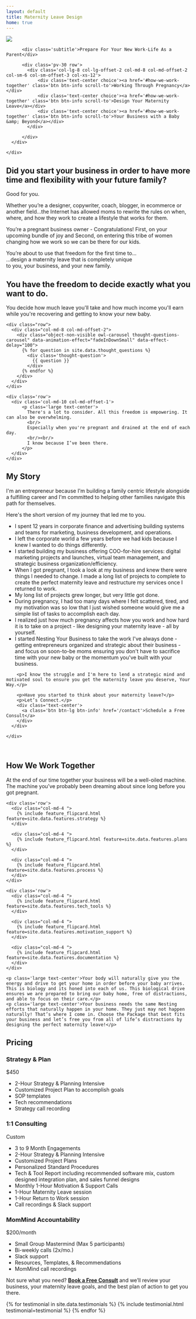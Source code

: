 ```yaml
---
layout: default
title: Maternity Leave Design
home: true
---
```


<!-- banner start -->
<!-- ================ -->

<!-- banner end -->
<div class='splash'>
  <div class='container'>
    <div class='row'>
      <div class='col-md-7'>
          <img src="/assets/images/nesting/logo_large.png" />

          <div class='subtitle'>Prepare For Your New Work-Life As a Parent</div>

          <div class='pv-30 row'>
            <div class='col-lg-8 col-lg-offset-2 col-md-8 col-md-offset-2 col-sm-6 col-sm-offset-3 col-xs-12'>
                <div class='text-center choice'><a href='#how-we-work-together' class='btn btn-info scroll-to'>Working Through Pregnancy</a></div>
                <div class='text-center choice'><a href='#how-we-work-together' class='btn btn-info scroll-to'>Design Your Maternity Leave</a></div>
                <div class='text-center choice'><a href='#how-we-work-together' class='btn btn-info scroll-to'>Your Business with a Baby &amp; Beyond</a></div>
            </div>

          </div>
      </div>

    </div>
  </div>
</div>

<div id="page-start"></div>

<div class='light-gray-bg pv-40'>
  <div class='container'>
    <h2 class='text-center'>Did you start your business in order to have more <span class='logo-font'>time</span> and <span class='logo-font'>flexibility</span> with your future family?</h2>
    <div class="separator"></div>
    <p class='text-center large'>Good for you.</p>
    <p class='text-center large'>Whether you’re a designer, copywriter, coach, blogger, in ecommerce or another field...the Internet has allowed moms to rewrite the rules on when, where, and how they work to create a lifestyle that works for them.</p>							
    <p class='text-center large'>You’re a pregnant business owner - Congratulations! First, on your upcoming bundle of joy and Second, on entering this tribe of women changing how we work so we can be there for our kids.</p>

  </div>
</div>

<section class="stats full-width-quote padding-bottom-clear default-bg hovered">
  <div class="clearfix">
    <div class="col-md-12 pv-40  col-xs-12 col-sm-3 text-center">
      <div class="object-non-visible" data-animation-effect="fadeIn" data-effect-delay="300">
        You’re about to use that freedom for the first time to...<br/>
        <div class='logo-font'>...design a maternity leave that is completely unique</div>
        to you, your business, and your new family.
      </div>
    </div>					
  </div>
</section>

<section class="pv-30 padding-bottom-clear light-gray-bg">
  <div class="container">
    <div class="row">
      <div class="col-md-10 col-md-offset-1">
        <h1 class="text-center large">You have the freedom to decide exactly what you want to do.</h1>
        <div class="separator"></div>
        <p class="large text-center">You decide how much leave you'll take and how much income you'll earn while you're recovering and getting to know your new baby.</p>
      </div>
    </div>

    <div class="row">
      <div class="col-md-8 col-md-offset-2">
        <div class="object-non-visible owl-carousel thought-questions-carousel" data-animation-effect="fadeInDownSmall" data-effect-delay="100">
          {% for question in site.data.thought_questions %}
            <div class='thought-question'>
              {{ question }}
            </div>
          {% endfor %}
        </div>
      </div>
    </div>

    <div class='row'>
      <div class='col-md-10 col-md-offset-1'>
          <p class='large text-center'>
            There's a lot to consider. All this freedom is empowering. It can also be overwhelming.
            <br/>
            Especially when you're pregnant and drained at the end of each day.
            <br/><br/>
            I know because I’ve been there.
          </p>
      </div>
    </div>
  </div>
</section>

<section class="pv-30" id='my-story'>
  <div class="container">
    <div class="row">
      <div class="col-md-8 col-md-offset-2">
        <h2>My Story</h2>
        <div class="separator-2"></div>
        <p>I'm an entrepreneur because I'm building a family centric lifestyle alongside a fulfilling career and I'm committed to helping other families navigate this path for themselves.</p>
        <p>Here's the short version of my journey that led me to you.</p>
        <ul>
          <li>I spent 12 years in corporate finance and advertising building systems and teams for marketing, business development, and operations.</li>
          <li>I left the corporate world a few years before we had kids because I knew I wanted to do things differently.</li>
          <li>I started building my business offering COO-for-hire services: digital marketing projects and launches, virtual team management, and strategic business organization/efficiency.</li>
          <li>When I got pregnant, I took a look at my business and knew there were things I needed to change. I made a long list of projects to complete to create the perfect maternity leave and restructure my services once I returned to work.</li>
          <li>My long list of projects grew longer, but very little got done.</li>
          <li>During pregnancy, I had too many days where I felt scattered, tired, and my motivation was so low that I just wished someone would give me a simple list of tasks to accomplish each day.</li>
          <li>I realized just how much pregnancy affects how you work and how hard it is to take on a project - like designing your maternity leave - all by yourself.</li>
          <li>I started Nesting Your Business to take the work I've always done - getting entrepreneurs organized and strategic about their business - and focus on soon-to-be moms ensuring you don't have to  sacrifice time with your new baby or the momentum you've built with your business.</li>
        </ul>
        
        <p>I know the struggle and I'm here to lend a strategic mind and motivated soul to ensure you get the maternity leave you deserve, Your Way.</p>
        
        <p>Have you started to think about your maternity leave?</p>
        <p>Let’s Connect.</p>
        <div class='text-center'>
          <a class='btn btn-lg btn-info' href='/contact'>Schedule a Free Consult</a>
        </div>
      </div>

    </div>
  </div>
  <br>
</section>

<section class="light-gray-bg pv-30 clearfix" id='how-we-work-together'>
  <div class="container">
    <div class="row">
      <div class="col-md-8 col-md-offset-2">
        <h2 class="text-center">How We <strong>Work Together</strong></h2>
        <div class="separator"></div>
        <p class="large text-center">At the end of our time together your business will be a well-oiled machine. The machine you’ve probably been dreaming about since long before you got pregnant.</p>
      </div>
    </div>

    <div class='row'>
      <div class="col-md-4 ">
        {% include feature_flipcard.html feature=site.data.features.strategy %}
      </div>

      <div class="col-md-4 ">
        {% include feature_flipcard.html feature=site.data.features.plans %}
      </div>

      <div class="col-md-4 ">
        {% include feature_flipcard.html feature=site.data.features.process %}
      </div>
    </div>

    <div class='row'>
      <div class="col-md-4 ">
        {% include feature_flipcard.html feature=site.data.features.tech_tools %}
      </div>

      <div class="col-md-4 ">
        {% include feature_flipcard.html feature=site.data.features.motivation_support %}
      </div>

      <div class="col-md-4 ">
        {% include feature_flipcard.html feature=site.data.features.documentation %}
      </div>
    </div>

    <p class='large text-center'>Your body will naturally give you the energy and drive to get your home in order before your baby arrives. This is biology and its honed into each of us. This biological drive ensures we are prepared to bring our baby home, free of distractions, and able to focus on their care.</p>
    <p class='large text-center'>Your business needs the same Nesting efforts that naturally happen in your home. They just may not happen naturally! That’s where I come in. Choose the Package that best fits your business and let’s free you from all of life’s distractions by designing the perfect maternity leave!</p>
  </div>
</section>

<section id="pricing" class="pv-20 padding-bottom-clear clearfix">
  <div class="container">
    <div class="row">
      <div class="col-md-8 col-md-offset-2">
        <h2 class="text-center">Pricing</h2>
        <div class="separator"></div>
      </div>
    </div>
    <!-- pricing tables start -->
    <!-- ================ -->
    <div class="pricing-tables circle-head object-non-visible" data-animation-effect="fadeInUpSmall"  data-effect-delay="0">
      <div class="row grid-space-10">
        <div class="col-md-4">
          <!-- pricing table start -->
          <!-- ================ -->
          <div class="plan shadow light-gray-bg bordered">
            <div class="header dark-bg">
              <h3>Strategy &amp; Plan</h3>
              <div class="price"><span>$450</span></div>
            </div>
            <ul class="">										
              <li>2-Hour Strategy &amp; Planning Intensive</li>
              <li>Customized Project Plan to accomplish goals</li>
              <li>SOP templates</li>
              <li>Tech recommendations</li>
              <li>Strategy call recording</li>
            </ul>
          </div>
          <!-- pricing table end -->
        </div>
        <div class="col-md-4">
          <!-- pricing table start -->
          <!-- ================ -->
          <div class="plan shadow light-gray-bg bordered best-value">
            <div class="header default-bg">
              <h3>1:1 Consulting</h3>
              <div class="price"><span>Custom</span></div>
            </div>
            <ul>
              <li>3 to 9 Month Engagements</li>
              <li>2-Hour Strategy &amp; Planning Intensive</li>
              <li>Customized Project Plans</li>
              <li>Personalized Standard Procedures</li>
              <li>Tech &amp; Tool Report including recommended software mix, custom designed integration plan, and sales funnel designs</li>
              <li>Monthly 1-Hour Motivation &amp; Support Calls</li>
              <li>1-Hour Maternity Leave session</li>
              <li>1-Hour Return to Work session</li>
              <li>Call recordings &amp; Slack support</li>
            </ul>
          </div>
          <!-- pricing table end -->
        </div>
        <div class="col-md-4">
          <!-- pricing table start -->
          <!-- ================ -->
          <div class="plan shadow light-gray-bg bordered">
            <div class="header dark-bg">
              <h3 class='multiline'>MomMind Accountability</h3>
              <div class="price"><span>$200/month</span></div>
            </div>
            <ul>
              <li>Small Group Mastermind (Max 5 participants)</li>
              <li>Bi-weekly calls (2x/mo.)</li>
              <li>Slack support</li>
              <li>Resources, Templates, &amp; Recommendations</li>
              <li>MomMind call recordings</li>
            </ul>
          </div>
          <!-- pricing table end -->
        </div>
      </div>
      <p class='text-center large'>Not sure what you need? <strong><a href='/contact'>Book a Free Consult</a></strong> and we’ll review your business, your maternity leave goals, and the best plan of action to get you there.</p>
    </div>
    <!-- pricing tables end -->
    
  </div>
</section>

<!-- <section class="section light-gray-bg clearfix">
  <div class="container">
    <div class="row">
      <div class="col-md-8 col-md-offset-2">
        <h2 class="text-center"><strong>Blog</strong></h2>
        <div class="separator"></div>
      </div>
    </div>
  </div>
  <div class="owl-carousel carousel-autoplay pl-10 pr-10">

    <div class="listing-item pl-10 pr-10 mb-20">
      <div class="overlay-container bordered overlay-visible">
        <img src="/assets/images/category-1.jpg" alt="">
        <a class="overlay-link" href="#"><i class="fa fa-plus"></i></a>
        <div class="overlay-bottom">
          <div class="text">
            <h3 class="title">X Pregnancy &amp; Your Online Business (Creativity is hard to come by!)</h3>
          </div>
        </div>
      </div>					
    </div>

    <div class="listing-item pl-10 pr-10 mb-20">
      <div class="overlay-container bordered overlay-visible">
        <img src="/assets/images/category-1.jpg" alt="">
        <a class="overlay-link" href="#"><i class="fa fa-plus"></i></a>
        <div class="overlay-bottom">
          <div class="text">
            <h3 class="title">X Map Your To-Do List to Your Energy Levels</h3>
          </div>
        </div>
      </div>					
    </div>

    <div class="listing-item pl-10 pr-10 mb-20">
      <div class="overlay-container bordered overlay-visible">
        <img src="/assets/images/category-1.jpg" alt="">
        <a class="overlay-link" href="#"><i class="fa fa-plus"></i></a>
        <div class="overlay-bottom">
          <div class="text">
            <h3 class="title">X How to Make Money While On Maternity Leave</h3>
          </div>
        </div>
      </div>					
    </div>
    
  </div>
</section> -->

<section id="section-4" class="section" style="background-image: url(assets/images/nesting/bg-quote.png);">
  <div class='container'>
    <div class="owl-carousel content-slider testimonial-carousel">
      {% for testimonial in site.data.testimonials %}
        {% include testimonial.html testimonial=testimonial %}
      {% endfor %}					
    </div>
  </div>
</section>
